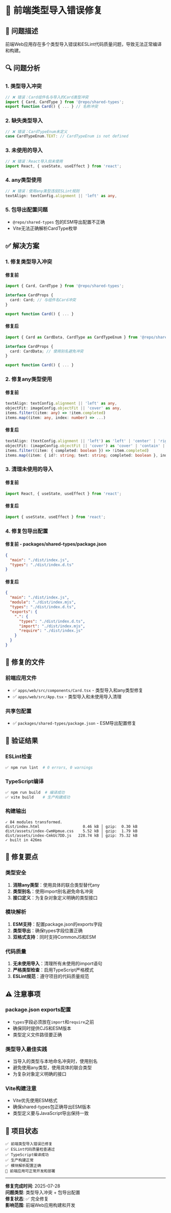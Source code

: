 # 🎨 前端类型导入错误修复

## 🐛 问题描述

前端Web应用存在多个类型导入错误和ESLint代码质量问题，导致无法正常编译和构建。

## 🔍 问题分析

### **1. 类型导入冲突**
```typescript
// ❌ 错误：Card组件名与导入的Card类型冲突
import { Card, CardType } from '@repo/shared-types';
export function Card() { ... } // 名称冲突
```

### **2. 缺失类型导入**
```typescript
// ❌ 错误：CardTypeEnum未定义
case CardTypeEnum.TEXT: // CardTypeEnum is not defined
```

### **3. 未使用的导入**
```typescript
// ❌ 错误：React导入但未使用
import React, { useState, useEffect } from 'react';
```

### **4. any类型使用**
```typescript
// ❌ 错误：使用any类型违反ESLint规则
textAlign: textConfig.alignment || 'left' as any,
```

### **5. 包导出配置问题**
- `@repo/shared-types` 包的ESM导出配置不正确
- Vite无法正确解析CardType枚举

## ✅ 解决方案

### **1. 修复类型导入冲突**

#### **修复前**
```typescript
import { Card, CardType } from '@repo/shared-types';

interface CardProps {
  card: Card; // 与组件名Card冲突
}

export function Card() { ... }
```

#### **修复后**
```typescript
import { Card as CardData, CardType as CardTypeEnum } from '@repo/shared-types';

interface CardProps {
  card: CardData; // 使用别名避免冲突
}

export function Card() { ... }
```

### **2. 修复any类型使用**

#### **修复前**
```typescript
textAlign: textConfig.alignment || 'left' as any,
objectFit: imageConfig.objectFit || 'cover' as any,
items.filter((item: any) => !item.completed)
items.map((item: any, index: number) => ...)
```

#### **修复后**
```typescript
textAlign: (textConfig.alignment || 'left') as 'left' | 'center' | 'right',
objectFit: (imageConfig.objectFit || 'cover') as 'cover' | 'contain' | 'fill' | 'none' | 'scale-down',
items.filter((item: { completed: boolean }) => !item.completed)
items.map((item: { id?: string; text: string; completed: boolean }, index: number) => ...)
```

### **3. 清理未使用的导入**

#### **修复前**
```typescript
import React, { useState, useEffect } from 'react';
```

#### **修复后**
```typescript
import { useState, useEffect } from 'react';
```

### **4. 修复包导出配置**

#### **修复前 - packages/shared-types/package.json**
```json
{
  "main": "./dist/index.js",
  "types": "./dist/index.d.ts"
}
```

#### **修复后**
```json
{
  "main": "./dist/index.js",
  "module": "./dist/index.mjs",
  "types": "./dist/index.d.ts",
  "exports": {
    ".": {
      "types": "./dist/index.d.ts",
      "import": "./dist/index.mjs",
      "require": "./dist/index.js"
    }
  }
}
```

## 📁 修复的文件

### **前端应用文件**
- ✅ `apps/web/src/components/Card.tsx` - 类型导入和any类型修复
- ✅ `apps/web/src/App.tsx` - 类型导入和未使用导入清理

### **共享包配置**
- ✅ `packages/shared-types/package.json` - ESM导出配置修复

## 🧪 验证结果

### **ESLint检查**
```bash
✅ npm run lint  # 0 errors, 0 warnings
```

### **TypeScript编译**
```bash
✅ npm run build  # 编译成功
✅ vite build    # 生产构建成功
```

### **构建输出**
```
✓ 84 modules transformed.
dist/index.html                   0.46 kB │ gzip:  0.30 kB
dist/assets/index-CwmHpmue.css    5.52 kB │ gzip:  1.79 kB
dist/assets/index-CmkUc7DD.js   228.74 kB │ gzip: 75.32 kB
✓ built in 426ms
```

## 🎯 修复要点

### **类型安全**
1. **消除any类型**：使用具体的联合类型替代any
2. **类型别名**：使用import别名避免命名冲突
3. **接口定义**：为复杂对象定义明确的类型接口

### **模块解析**
1. **ESM支持**：配置package.json的exports字段
2. **类型导出**：确保types字段位置正确
3. **双格式支持**：同时支持CommonJS和ESM

### **代码质量**
1. **无未使用导入**：清理所有未使用的import语句
2. **严格类型检查**：启用TypeScript严格模式
3. **ESLint规范**：遵守项目的代码质量规范

## ⚠️ 注意事项

### **package.json exports配置**
- `types`字段必须放在`import`和`require`之前
- 确保同时提供CJS和ESM版本
- 类型定义文件路径要正确

### **类型导入最佳实践**
- 当导入的类型与本地命名冲突时，使用别名
- 避免使用any类型，使用具体的联合类型
- 为复杂对象定义明确的接口

### **Vite构建注意**
- Vite优先使用ESM格式
- 确保shared-types包正确导出ESM版本
- 类型定义要与JavaScript导出保持一致

## 🚀 项目状态

```
✅ 前端类型导入错误已修复
✅ ESLint代码质量检查通过
✅ TypeScript编译成功
✅ 生产构建正常
✅ 模块解析配置正确
🎯 前端应用可正常开发和部署
```

---

**修复完成时间**: 2025-07-28  
**问题类型**: 类型导入冲突 + 包导出配置  
**修复状态**: ✅ 完全修复  
**影响范围**: 前端Web应用构建和开发 